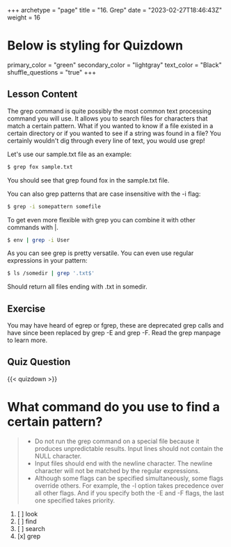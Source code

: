 +++
archetype = "page"
title = "16. Grep"
date = "2023-02-27T18:46:43Z"
weight = 16
# Below is styling for Quizdown
primary_color = "green"
secondary_color = "lightgray"
text_color = "Black"
shuffle_questions = "true"
+++

## Lesson Content

The grep command is quite possibly the most common text processing command you will use. It allows you to search files for characters that match a certain pattern. What if you wanted to know if a file existed in a certain directory or if you wanted to see if a string was found in a file? You certainly wouldn't dig through every line of text, you would use grep!

Let's use our sample.txt file as an example: 

```bash
$ grep fox sample.txt
```

You should see that grep found fox in the sample.txt file. 

You can also grep patterns that are case insensitive with the -i flag: 

```bash
$ grep -i somepattern somefile
```

To get even more flexible with grep you can combine it with other commands with |.

```bash
$ env | grep -i User
```

As you can see grep is pretty versatile. You can even use regular expressions in your pattern: 

```bash
$ ls /somedir | grep '.txt$'
```

Should return all files ending with .txt in somedir.

## Exercise

You may have heard of egrep or fgrep, these are deprecated grep calls and have since been replaced by grep -E and grep -F. Read the grep manpage to learn more.

## Quiz Question

{{< quizdown >}}

# What command do you use to find a certain pattern?

> - Do not run the grep command on a special file because it produces unpredictable results. Input lines should not contain the NULL character.
> - Input files should end with the newline character.
The newline character will not be matched by the regular expressions.
> - Although some flags can be specified simultaneously, some flags override others. For example, the -l option takes precedence over all other flags. And if you specify both the -E and -F flags, the last one specified takes priority.


1. [ ] look
2. [ ] find
3. [ ] search
4. [x] grep